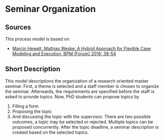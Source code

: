 # Seminar Organization

## Sources
This process model is based on
* [Marcin Hewelt, Mathias Weske: A Hybrid Approach for Flexible Case Modeling and Execution. BPM (Forum) 2016: 38-54](https://doi.org/10.1007/978-3-319-45468-9_3)

## Short Description
This model descriptions the organization of a research oriented master seminar.
First, a theme is selected and a staff member is chosen to organize the seminar.
Afterwards, the requirements are specified before the staff is asked to provide topics.
Now, PhD students can propose topics by
1. Filling a form
2. Proposing the topic
3. And discussing the topic with the supervisor. There are two possible outcomes, a topic may be selected or rejected.
Multiple topics can be proposed concurrently.
After the topic deadline, a seminar description is created based on the selected topics.
